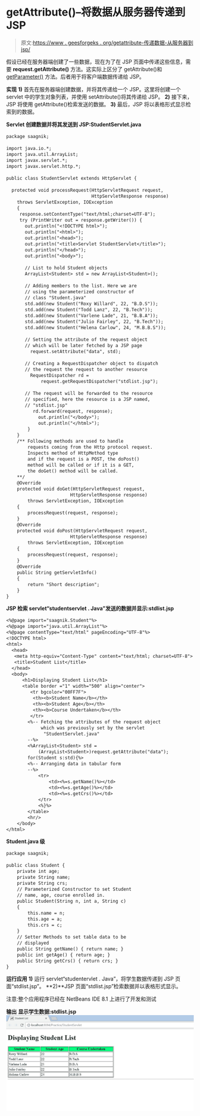 # getAttribute()–将数据从服务器传递到 JSP

> 原文:[https://www . geesforgeks . org/getattribute-传递数据-从服务器到 jsp/](https://www.geeksforgeeks.org/getattribute-passing-data-from-server-to-jsp/)

假设已经在服务器端创建了一些数据，现在为了在 JSP 页面中传递这些信息，需要 **request.getAttribute()** 方法。这实际上区分了 getAttribute()和 [getParameter()](https://www.geeksforgeeks.org/getparameter-passing-data-from-client-to-jsp/) 方法。后者用于将客户端数据传递给 JSP。

**实现**
**1)** 首先在服务器端创建数据，并将其传递给一个 JSP。这里将创建一个 servlet 中的学生对象列表，并使用 setAttribute()将其传递给 JSP。
**2)** 接下来，JSP 将使用 getAttribute()检索发送的数据。
**3)** 最后，JSP 将以表格形式显示检索到的数据。

**Servlet 创建数据并将其发送到 JSP:StudentServlet.java**

```htmlhtml
package saagnik;

import java.io.*;
import java.util.ArrayList;
import javax.servlet.*;
import javax.servlet.http.*;

public class StudentServlet extends HttpServlet {

  protected void processRequest(HttpServletRequest request,
                                HttpServletResponse response)
    throws ServletException, IOException
    {
     response.setContentType("text/html;charset=UTF-8");
     try (PrintWriter out = response.getWriter()) {
       out.println("<!DOCTYPE html>");
       out.println("<html>");
       out.println("<head>");
       out.println("<title>Servlet StudentServlet</title>");
       out.println("</head>");
       out.println("<body>");

       // List to hold Student objects
       ArrayList<Student> std = new ArrayList<Student>();

       // Adding members to the list. Here we are 
       // using the parameterized constructor of 
       // class "Student.java"
       std.add(new Student("Roxy Willard", 22, "B.D.S"));
       std.add(new Student("Todd Lanz", 22, "B.Tech"));
       std.add(new Student("Varlene Lade", 21, "B.B.A"));
       std.add(new Student("Julio Fairley", 22, "B.Tech"));
       std.add(new Student("Helena Carlow", 24, "M.B.B.S"));

       // Setting the attribute of the request object
       // which will be later fetched by a JSP page
         request.setAttribute("data", std);

       // Creating a RequestDispatcher object to dispatch
       // the request the request to another resource
         RequestDispatcher rd = 
             request.getRequestDispatcher("stdlist.jsp");

       // The request will be forwarded to the resource 
       // specified, here the resource is a JSP named,
       // "stdlist.jsp"
          rd.forward(request, response);
            out.println("</body>");
            out.println("</html>");
        }
    }
    /** Following methods are used to handle
        requests coming from the Http protocol request.
        Inspects method of HttpMethod type
        and if the request is a POST, the doPost() 
        method will be called or if it is a GET,
        the doGet() method will be called. 
    **/
    @Override
    protected void doGet(HttpServletRequest request,
                        HttpServletResponse response)
        throws ServletException, IOException
    {
        processRequest(request, response);
    }
    @Override
    protected void doPost(HttpServletRequest request,
                        HttpServletResponse response)
        throws ServletException, IOException
    {
        processRequest(request, response);
    }
    @Override
    public String getServletInfo()
    {
        return "Short description";
    }
}
```

**JSP 检索 servlet“studentservlet . Java”发送的数据并显示:stdlist.jsp**

```htmlhtml
<%@page import="saagnik.Student"%>
<%@page import="java.util.ArrayList"%>
<%@page contentType="text/html" pageEncoding="UTF-8"%>
<!DOCTYPE html>
<html>
  <head>
   <meta http-equiv="Content-Type" content="text/html; charset=UTF-8">
   <title>Student List</title>
  </head>
  <body>
      <h1>Displaying Student List</h1>
      <table border ="1" width="500" align="center">
         <tr bgcolor="00FF7F">
          <th><b>Student Name</b></th>
          <th><b>Student Age</b></th>
          <th><b>Course Undertaken</b></th>
         </tr>
        <%-- Fetching the attributes of the request object
             which was previously set by the servlet 
              "StudentServlet.java"
        --%> 
        <%ArrayList<Student> std = 
            (ArrayList<Student>)request.getAttribute("data");
        for(Student s:std){%>
        <%-- Arranging data in tabular form
        --%>
            <tr>
                <td><%=s.getName()%></td>
                <td><%=s.getAge()%></td>
                <td><%=s.getCrs()%></td>
            </tr>
            <%}%>
        </table> 
        <hr/>
    </body>
</html>
```

**Student.java 级**

```htmlhtml
package saagnik;

public class Student {
    private int age;
    private String name;
    private String crs;
    // Parameterized Constructor to set Student
    // name, age, course enrolled in.
    public Student(String n, int a, String c)
    {
        this.name = n;
        this.age = a;
        this.crs = c;
    }
    // Setter Methods to set table data to be
    // displayed
    public String getName() { return name; }
    public int getAge() { return age; }
    public String getCrs() { return crs; }
}
```

**运行应用**
**1)** 运行 servlet“studentervlet . Java”，将学生数据传递到 JSP 页面“stdlist.jsp”。
**2)**JSP 页面“stdlist.jsp”检索数据并以表格形式显示。

注意:整个应用程序已经在 NetBeans IDE 8.1 上进行了开发和测试

**输出**
**显示学生数据:stdlist.jsp**
![Displaying Student data](img/70c697cabfa822e61f35628bf73f3266.png)